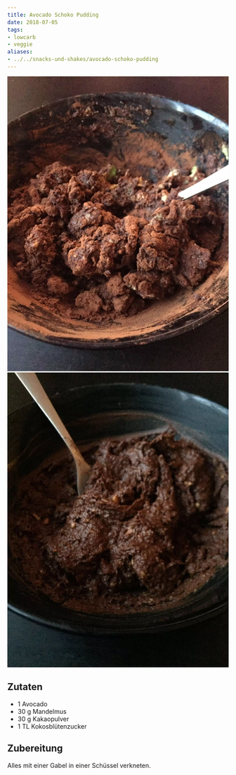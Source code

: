 ```yaml
---
title: Avocado Schoko Pudding
date: 2018-07-05
tags:
- lowcarb
- veggie
aliases:
- ../../snacks-und-shakes/avocado-schoko-pudding
---
```


![](/img/avocado-schoko-pudding-1.webp)
![](/img/avocado-schoko-pudding-2.webp)

## Zutaten
- 1      Avocado
- 30 g   Mandelmus
- 30 g   Kakaopulver
- 1 TL   Kokosblütenzucker

## Zubereitung
Alles mit einer Gabel in einer Schüssel verkneten.
